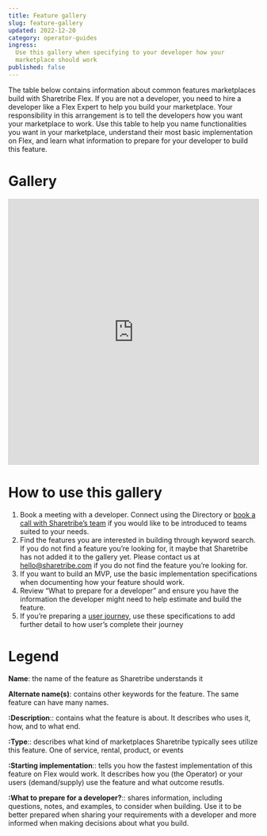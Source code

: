 ```yaml
---
title: Feature gallery
slug: feature-gallery
updated: 2022-12-20
category: operator-guides
ingress:
  Use this gallery when specifying to your developer how your
  marketplace should work
published: false
---
```


The table below contains information about common features marketplaces
build with Sharetribe Flex. If you are not a developer, you need to hire
a developer like a Flex Expert to help you build your marketplace. Your
responsibility in this arrangement is to tell the developers how you
want your marketplace to work. Use this table to help you name
functionalities you want in your marketplace, understand their most
basic implementation on Flex, and learn what information to prepare for
your developer to build this feature.

# Gallery

<iframe src="https://airtable.com/embed/shria2G3JzOWNFiYn?backgroundColor=red" frameborder="0" onmousewheel="" width="100%" height="533" style="background: transparent; border: 1px solid #ccc;" title="Airtable embed" frameborder="0">

</iframe>

# How to use this gallery

1. Book a meeting with a developer. Connect using the Directory or
   [book a call with Sharetribe’s team](https://calendly.com/welcome-to-flex)
   if you would like to be introduced to teams suited to your needs.
2. Find the features you are interested in building through keyword
   search. If you do not find a feature you’re looking for, it maybe
   that Sharetribe has not added it to the gallery yet. Please contact
   us at hello@sharetribe.com if you do not find the feature you’re
   looking for.
3. If you want to build an MVP, use the basic implementation
   specifications when documenting how your feature should work.
4. Review “What to prepare for a developer” and ensure you have the
   information the developer might need to help estimate and build the
   feature.
5. If you’re preparing a
   [user journey](https://www.sharetribe.com/docs/design-toolkit/what-are-user-journeys/),
   use these specifications to add further detail to how user’s complete
   their journey

# Legend

**Name**: the name of the feature as Sharetribe understands it

**Alternate name(s)**: contains other keywords for the feature. The same
feature can have many names.

**:Description**:: contains what the feature is about. It describes who
uses it, how, and to what end.

**:Type**:: describes what kind of marketplaces Sharetribe typically
sees utilize this feature. One of service, rental, product, or events

**:Starting implementation**:: tells you how the fastest implementation
of this feature on Flex would work. It describes how you (the Operator)
or your users (demand/supply) use the feature and what outcome resutls.

**:What to prepare for a developer?**:: shares information, including
questions, notes, and examples, to consider when building. Use it to be
better prepared when sharing your requirements with a developer and more
informed when making decisions about what you build.
